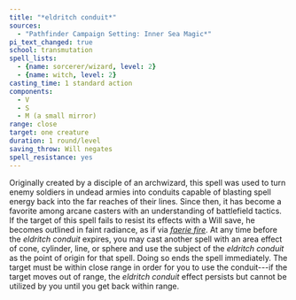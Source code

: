 ```yaml
---
title: "*eldritch conduit*"
sources:
  - "Pathfinder Campaign Setting: Inner Sea Magic*"
pi_text_changed: true
school: transmutation
spell_lists:
  - {name: sorcerer/wizard, level: 2}
  - {name: witch, level: 2}
casting_time: 1 standard action
components:
  - V
  - S
  - M (a small mirror)
range: close
target: one creature
duration: 1 round/level
saving_throw: Will negates
spell_resistance: yes
---
```


Originally created by a disciple of an archwizard, this spell was used to turn enemy soldiers in undead armies into conduits capable of blasting spell energy back into the far reaches of their lines. Since then, it has become a favorite among arcane casters with an understanding of battlefield tactics. If the target of this spell fails to resist its effects with a Will save, he becomes outlined in faint radiance, as if via [*faerie fire*](/spells/faerie-fire/). At any time before the *eldritch conduit* expires, you may cast another spell with an area effect of cone, cylinder, line, or sphere and use the subject of the *eldritch conduit* as the point of origin for that spell. Doing so ends the spell immediately. The target must be within close range in order for you to use the conduit---if the target moves out of range, the *eldritch conduit* effect persists but cannot be utilized by you until you get back within range.
